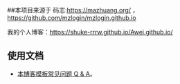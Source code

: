 
##本项目来源于  码志:https://mazhuang.org/ ，https://github.com/mzlogin/mzlogin.github.io

我的个人博客：https://shuke-rrrw.github.io/Awei.github.io/

## 使用文档

- [本博客模板常见问题 Q & A](https://mazhuang.org/2020/05/03/blog-template-qna/)。




